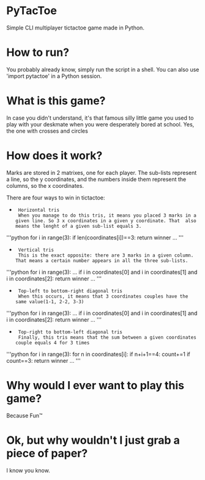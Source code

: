 # PyTacToe
Simple CLI multiplayer tictactoe game made in Python.

# How to run?
You probably already know, simply run the script in a shell. You can also use 'import pytactoe' in a Python session.

# What is this game?
In case you didn't understand, it's that famous silly little game you used to play with your deskmate when you were desperately bored at school. Yes, the one with crosses and circles

# How does it work?
Marks are stored in 2 matrixes, one for each player. The sub-lists represent a line, so the y coordinates, and the numbers inside them represent the columns, so the x coordinates.

There are four ways to win in tictactoe:
*      Horizontal tris
       When you manage to do this tris, it means you placed 3 marks in a given line. So 3 x coordinates in a given y coordinate. That  also means the lenght of a given sub-list equals 3.

'''python
for i in range(3):
       if len(coordinates[i])==3:
           return winner
            ...
'''

*      Vertical tris
       This is the exact opposite: there are 3 marks in a given column. That means a certain number appears in all the three sub-lists. 

'''python
for i in range(3):
       ...
       if i in coordinates[0] and i in coordinates[1] and i in coordinates[2]:
           return winner
       ...
'''

*      Top-left to bottom-right diagonal tris
       When this occurs, it means that 3 coordinates couples have the same value(1-1, 2-2, 3-3)

'''python
for i in range(3):
       ...
       if i in coordinates[0] and i in coordinates[1] and i in coordinates[2]:
           return winner
       ...
'''

*      Top-right to bottom-left diagonal tris
       Finally, this tris means that the sum between a given coordinates couple equals 4 for 3 times

'''python
for i in range(3):
       for n in coordinates[i]:
           if n+i+1==4:
               count+=1
           if count==3:
               return winner
       ...
'''

# Why would I ever want to play this game?
Because Fun™

# Ok, but why wouldn't I just grab a piece of paper?
I know you know.

